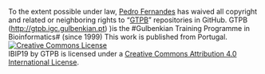 To the extent possible under law,
[Pedro Fernandes](https://github.com/pfern)
has waived all copyright and related or neighboring rights to
&ldquo;[GTPB](https://github.com/GTPB)&rdquo; repositories in GitHub.
GTPB (http://gtpb.igc.gulbenkian.pt) )is the #Gulbenkian Training Programme in Bioinformatics# (since 1999)
This work is published from Portugal.
<br/>
<a rel="license" href="http://creativecommons.org/licenses/by/4.0/"><img alt="Creative Commons License" style="border-width:0" src="https://i.creativecommons.org/l/by/4.0/88x31.png" /></a><br /><span xmlns:dct="http://purl.org/dc/terms/" property="dct:title">IBIP19</span> by <span xmlns:cc="http://creativecommons.org/ns#" property="cc:attributionName">GTPB</span> is licensed under a <a rel="license" href="http://creativecommons.org/licenses/by/4.0/">Creative Commons Attribution 4.0 International License</a>.

